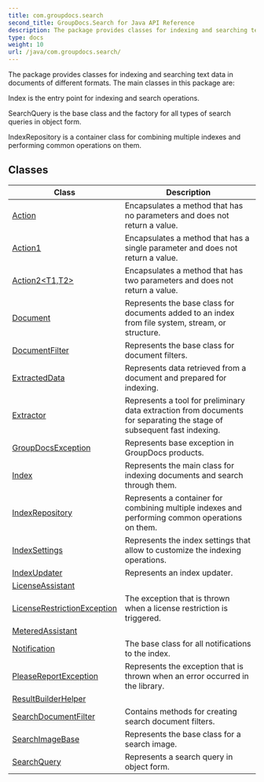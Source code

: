 ```yaml
---
title: com.groupdocs.search
second_title: GroupDocs.Search for Java API Reference
description: The package provides classes for indexing and searching text data in documents of different formats.
type: docs
weight: 10
url: /java/com.groupdocs.search/
---
```


The package provides classes for indexing and searching text data in documents of different formats. The main classes in this package are:

Index is the entry point for indexing and search operations.

SearchQuery is the base class and the factory for all types of search queries in object form.

IndexRepository is a container class for combining multiple indexes and performing common operations on them.


## Classes

| Class | Description |
| --- | --- |
| [Action](../com.groupdocs.search/action) | Encapsulates a method that has no parameters and does not return a value. |
| [Action1<T>](../com.groupdocs.search/action1) | Encapsulates a method that has a single parameter and does not return a value. |
| [Action2<T1,T2>](../com.groupdocs.search/action2) | Encapsulates a method that has two parameters and does not return a value. |
| [Document](../com.groupdocs.search/document) | Represents the base class for documents added to an index from file system, stream, or structure. |
| [DocumentFilter](../com.groupdocs.search/documentfilter) | Represents the base class for document filters. |
| [ExtractedData](../com.groupdocs.search/extracteddata) | Represents data retrieved from a document and prepared for indexing. |
| [Extractor](../com.groupdocs.search/extractor) | Represents a tool for preliminary data extraction from documents for separating the stage of subsequent fast indexing. |
| [GroupDocsException](../com.groupdocs.search/groupdocsexception) | Represents base exception in GroupDocs products. |
| [Index](../com.groupdocs.search/index) | Represents the main class for indexing documents and search through them. |
| [IndexRepository](../com.groupdocs.search/indexrepository) | Represents a container for combining multiple indexes and performing common operations on them. |
| [IndexSettings](../com.groupdocs.search/indexsettings) | Represents the index settings that allow to customize the indexing operations. |
| [IndexUpdater](../com.groupdocs.search/indexupdater) | Represents an index updater. |
| [LicenseAssistant](../com.groupdocs.search/licenseassistant) |  |
| [LicenseRestrictionException](../com.groupdocs.search/licenserestrictionexception) | The exception that is thrown when a license restriction is triggered. |
| [MeteredAssistant](../com.groupdocs.search/meteredassistant) |  |
| [Notification](../com.groupdocs.search/notification) | The base class for all notifications to the index. |
| [PleaseReportException](../com.groupdocs.search/pleasereportexception) | Represents the exception that is thrown when an error occurred in the library. |
| [ResultBuilderHelper](../com.groupdocs.search/resultbuilderhelper) |  |
| [SearchDocumentFilter](../com.groupdocs.search/searchdocumentfilter) | Contains methods for creating search document filters. |
| [SearchImageBase](../com.groupdocs.search/searchimagebase) | Represents the base class for a search image. |
| [SearchQuery](../com.groupdocs.search/searchquery) | Represents a search query in object form. |
